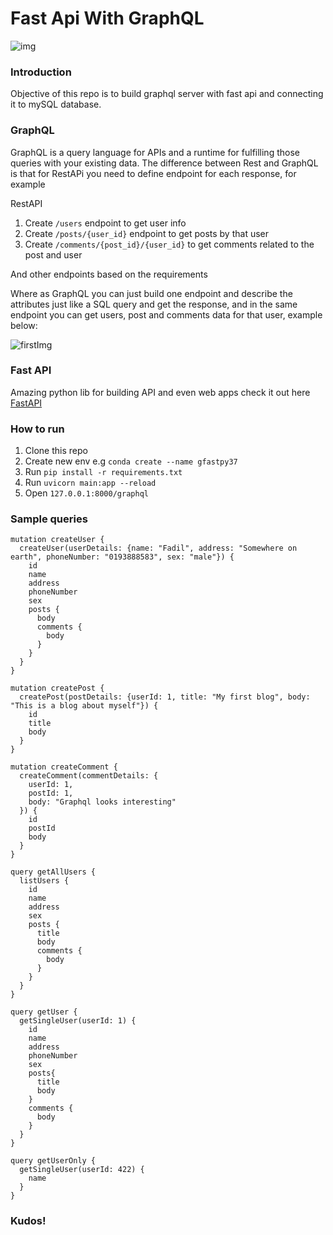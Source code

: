 # Fast Api With GraphQL
![img](https://encrypted-tbn0.gstatic.com/images?q=tbn:ANd9GcR7BEVXTJQwdfvUkJBNeZjLzfFUKKWFICnaOw&usqp=CAU)

### Introduction

Objective of this repo is to build graphql server with fast api and connecting it to mySQL database.

### GraphQL

GraphQL is a query language for APIs and a runtime for fulfilling those queries with your existing data. The difference between Rest and GraphQL is that for RestAPi you need to define endpoint for each response, for example

RestAPI
1. Create `/users` endpoint to get user info
2. Create `/posts/{user_id}` endpoint to get posts by that user
3. Create `/comments/{post_id}/{user_id}` to get comments related to the post and user

And other endpoints based on the requirements

Where as GraphQL you can just build one endpoint and describe the attributes just like a SQL query and get the response, and in the same endpoint you can get users, post and comments data for that user, example below:

![firstImg](https://i.ibb.co/Wz2Yg4V/Screenshot-2020-11-24-at-12-57-19-PM.png)


### Fast API

Amazing python lib for building API and even web apps check it out here [FastAPI](https://fastapi.tiangolo.com)

### How to run
1. Clone this repo
2. Create new env e.g `conda create --name gfastpy37`
3. Run `pip install -r requirements.txt`
4. Run `uvicorn main:app --reload`
5. Open `127.0.0.1:8000/graphql`

### Sample queries

```
mutation createUser {
  createUser(userDetails: {name: "Fadil", address: "Somewhere on earth", phoneNumber: "0193888583", sex: "male"}) {
    id
    name
    address
    phoneNumber
    sex
    posts {
      body
      comments {
        body
      }
    }
  }
}

mutation createPost {
  createPost(postDetails: {userId: 1, title: "My first blog", body: "This is a blog about myself"}) {
    id
    title
    body
  }
}

mutation createComment {
  createComment(commentDetails: {
    userId: 1, 
    postId: 1, 
    body: "Graphql looks interesting"
  }) {
    id
    postId
    body
  }
}

query getAllUsers {
  listUsers {
    id
    name
    address
    sex
    posts {
      title
      body
      comments {
        body
      }
    }
  }
}

query getUser {
  getSingleUser(userId: 1) {
    id
    name
    address
    phoneNumber
    sex
    posts{
      title
      body
    }
    comments {
      body
    }
  }
}

query getUserOnly {
  getSingleUser(userId: 422) {
    name
  }
}

```

### Kudos!

